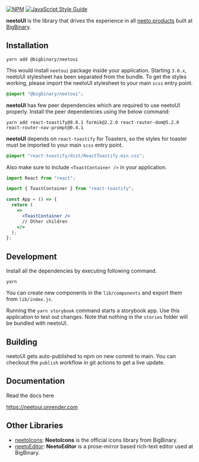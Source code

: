 [![NPM](https://img.shields.io/npm/v/@bigbinary/neetoui.svg)](https://www.npmjs.com/package/@bigbinary/neetoui) [![JavaScript Style Guide](https://img.shields.io/badge/code_style-standard-brightgreen.svg)](https://standardjs.com)

**neetoUI** is the library that drives the experience in all [neeto products](https://neeto.com/) built at [BigBinary](https://www.bigbinary.com).

## Installation

```
yarn add @bigbinary/neetoui
```

This would install `neetoui` package inside your application.
Starting `3.0.x`, neetoUI stylesheet has been separated from the bundle. To get the styles working, please import the neetoUI stylesheet to your main `scss` entry point.

```scss
@import "@bigbinary/neetoui";
```

**neetoUI** has few peer dependencies which are required to use neetoUI properly. Install the peer dependencies using the below command:

```
yarn add react-toastify@9.0.1 formik@2.2.0 react-router-dom@5.2.0 react-router-nav-prompt@0.4.1
```

**neetoUI** depends on `react-toastify` for Toasters, so the styles for toaster must be imported to your main `scss` entry point.

```scss
@import "react-toastify/dist/ReactToastify.min.css";
```

Also make sure to include `<ToastContainer />` in your application.

```jsx
import React from "react";

import { ToastContainer } from "react-toastify";

const App = () => {
  return (
    <>
      <ToastContainer />
      // Other children
    </>
  );
};
```

## Development

Install all the dependencies by executing following command.

```
yarn
```

You can create new components in the `lib/components` and export them from `lib/index.js`.

Running the `yarn storybook` command starts a storybook app. Use this application to test out changes. Note that nothing in the `stories` folder will be bundled with neetoUI.

## Building

neetoUI gets auto-published to npm on new commit to main. You can checkout the `publish` workflow in git actions to get a live update.

## Documentation

Read the docs here

https://neetoui.onrender.com

## Other Libraries

- [neetoIcons](https://github.com/bigbinary/neeto-icons): **NeetoIcons** is the official icons library from BigBinary.
- [neetoEditor](https://github.com/bigbinary/neeto-editor-tiptap): **NeetoEditor** is a prose-mirror based rich-text editor used at BigBinary.
